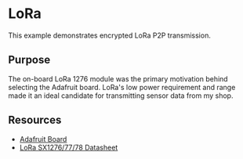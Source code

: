 # LoRa
This example demonstrates encrypted LoRa P2P transmission.

## Purpose
The on-board LoRa 1276 module was the primary motivation behind selecting the Adafruit board. LoRa's low power
requirement and range made it an ideal candidate for transmitting sensor data from my shop.

## Resources
* [Adafruit Board](https://www.adafruit.com/product/5714)
* [LoRa SX1276/77/78 Datasheet](https://cdn-shop.adafruit.com/product-files/5714/SX1276-7-8.pdf)
